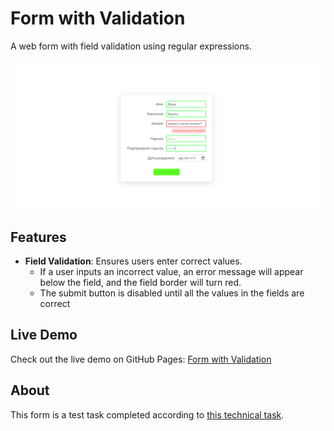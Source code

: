# Form with Validation

A web form with field validation using regular expressions.

<img src='./image.png' alt='Form Screenshot'>

## Features

- **Field Validation**: Ensures users enter correct values.
  - If a user inputs an incorrect value, an error message will appear below the field, and the field border will turn red.
  - The submit button is disabled until all the values in the fields are correct

## Live Demo

Check out the live demo on GitHub Pages: [Form with Validation](https://mkh1n.github.io/form-with-validation/)

## About

This form is a test task completed according to [this technical task](https://cloud.mail.ru/public/KN2F/TW4dPYs6n).
